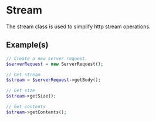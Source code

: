 # Stream

The stream class is used to simplify http stream operations.

## Example(s)

```php
// Create a new server request.
$serverRequest = new ServerRequest();

// Get stream
$stream = $serverRequest->getBody();

// Get size
$stream->getSize();

// Get contents
$stream->getContents();
```
